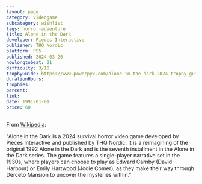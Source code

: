 ```yaml
---
layout: page
category: videogame
subcategory: wishlist
tags: horror-adventure
title: Alone in the Dark
developer: Pieces Interactive
publisher: THQ Nordic
platform: PS5
published: 2024-03-20
howlongtobeat: 21
difficulty: 3/10
trophyGuide: https://www.powerpyx.com/alone-in-the-dark-2024-trophy-guide-roadmap/
durationHours:
trophies:
percent:
link:
date: 1991-01-01
price: 60
---
```


From [Wikipedia](https://en.wikipedia.org/wiki/Alone_in_the_Dark_(2024_video_game)):

"Alone in the Dark is a 2024 survival horror video game developed by Pieces Interactive and published by THQ Nordic. It is a reimagining of the original 1992 Alone in the Dark and is the seventh installment in the Alone in the Dark series. The game features a single-player narrative set in the 1930s, where players can choose to play as Edward Carnby (David Harbour) or Emily Hartwood (Jodie Comer), as they make their way through Derceto Mansion to uncover the mysteries within."

